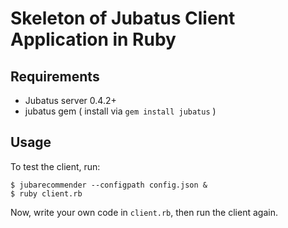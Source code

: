 Skeleton of Jubatus Client Application in Ruby
===============================================

Requirements
------------

* Jubatus server 0.4.2+
* jubatus gem ( install via `gem install jubatus` )

Usage
-----

To test the client, run:

```
$ jubarecommender --configpath config.json &
$ ruby client.rb
```

Now, write your own code in `client.rb`, then run the client again.
